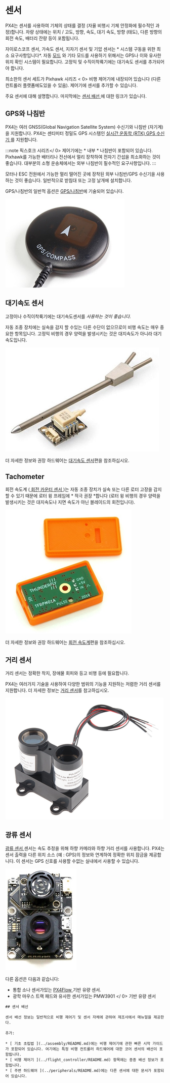 # 센서

PX4는 센서를 사용하여 기체의 상태를 결정 (자율 비행시 기체 안정화에 필수적인 과정)합니다. 차량 상태에는 위치 / 고도, 방향, 속도, 대기 속도, 방향 (태도), 다른 방향의 회전 속도, 배터리 잔량 등이 포함됩니다.

자이로스코프 센서, 가속도 센서, 지자기 센서 및 기압 센서는 * 시스템 구동을 위한 최소 요구사항입니다*. 자동 [모드](../getting_started/flight_modes.md#categories) 와 기타 모드를 사용하기 위해서는 GPS나 이와 유사한 위치 확인 시스템이 필요합니다. 고정익 및 수직이착륙기에는 대기속도 센서를 추가되어야 합니다.

최소한의 센서 세트가  Pixhawk 시리즈 < 0> 비행 제어기에 내장되어 있습니다 (다른 컨트롤러 플랫폼에도있을 수 있음). 제어기에 센서를 추가할 수 있습니다.</p> 

주요 센서에 대해 설명합니다. 마지막에는 [ 센서 배선 ](#wiring)에 대한 링크가 있습니다.

<span id="gps_compass"></span>

## GPS와 나침반

PX4는 여러 GNSS(Global Navigation Satellite System) 수신기와 나침반 (자기계)을 지원합니다. PX4는 센티미터 정밀도 GPS 시스템인 [ 실시간 운동학 (RTK) GPS 수신기 ](../gps_compass/rtk_gps.md)를 지원합니다.

:::note
픽스호크 시리즈</ 0> 제어기에는 * 내부 * 나침반이 포함되어 있습니다. Pixhawk를 가능한 배터리나 전선에서 멀리 장착하여 전자기 간섭을 최소화하는 것이 좋습니다. 대부분의 소형 운송체에서는 외부 나침반이 필수적인 요구사항입니다. :::</p> 

모터나 ESC 전원에서 가능한 멀리 떨어진 곳에 장착된 외부 나침반/GPS 수신기을 사용하는 것이 좋습니다. 일반적으로 받침대 또는 고정 날개에 설치합니다.

GPS/나침반의 일반적 옵션은 [ GPS/나침반](../gps_compass/README.md)에 기술되어 있습니다.

![GPS/나침반](../../assets/hardware/gps/gps_compass.jpg)

## 대기속도 센서

고정이나 수직이착륙기에는 대기속도센서를 *사용하는 것이 좋습니다.*

자동 조종 장치에는 실속을 감지 할 수있는 다른 수단이 없으므로이 비행 속도는 매우 중요한 항목입니다. 고정익 비행의 경우 양력을 발생시키는 것은 대지속도가 아니라 대기속도입니다.

![디지털 풍속 센서](../../assets/hardware/sensors/airspeed/digital_airspeed_sensor.jpg)

더 자세한 정보와 권장 하드웨어는 [대기속도 센서](../sensor/airspeed.md)편을 참조하십시오.

## Tachometer

회전 속도계 ([ 회전 카운터 센서 ](https://en.wikipedia.org/wiki/Tachometer#In_automobiles,_trucks,_tractors_and_aircraft))는 자동 조종 장치가 실속 또는 다른 로터 고장을 감지 할 수 있기 때문에 로터 윙 프레임에 * 적극 권장 *합니다 (로터 윙 비행의 경우 양력을 발생시키는 것은 대지속도나 지면 속도가 아닌 블레이드의 회전입니다).

![디지털 RPM 센서-TFRPM01A](../../assets/hardware/sensors/tfrpm/tfrpm01_electronics.jpg)

더 자세한 정보와 권장 하드웨어는 [회전 속도계](../sensor/tachometers.md)편을 참조하십시오.

## 거리 센서

거리 센서는 정확한 착지, 장애물 회피와 등고 비행 등에 필요합니다.

PX4는 여러가지 기술을 사용하여 다양한 범위의 기능을 지원하는 저렴한 거리 센서를 지원합니다. 더 자세한 정보는 [거리 센서](../sensor/rangefinders.md)를 참고하십시오.

<img src="../../assets/hardware/sensors/lidar_lite/lidar_lite_1.png" title="lidar_lite_1" width="500px" />

## 광류 센서

[ 광류 센서 ](../sensor/optical_flow.md) 센서는 속도 추정을 위해 하향 카메라와 하향 거리 센서를 사용합니다. PX4는 센서 출력을 다른 위치 소스 (예 : GPS)의 정보와 연계하여 정확한 위치 잠금을 제공합니다. 이 센서는 GPS 신호를 사용할 수없는 실내에서 사용할 수 있습니다.

![px4flow-bottom](../../assets/hardware/sensors/px4flow/px4flow_bottom.jpg)

다른 옵션은 다음과 같습니다:

* 통합 소나 센서가있는 [ PX4Flow ](../sensor/px4flow.md) 기반 유량 센서.
* 광학 마우스 트랙 패드와 유사한 센서가있는  PMW3901 </ 0> 기반 유량 센서</li> </ul> 
    
    

<span id="wiring"></span>

    
    ## 센서 배선
    
    센서 배선 정보는 일반적으로 비행 제어기 및 센서 자체에 관하여 제조사에서 매뉴얼을 제공한다.
    
    추가:
    
    * [ 기초 초립법 ](../assembly/README.md)에는 비행 제어기에 관한 빠른 시작 가이드가 포함되어 있습니다. 여기에는 특정 비행 컨트롤러 하드웨어에 대한 코어 센서의 배선이 포함됩니다.
    * [ 비행 제어기 ](../flight_controller/README.md) 항목에는 종종 배선 정보가 포함됩니다.
    * [ 주변 하드웨어 ](../peripherals/README.md)에는 다른 센서에 대한 문서가 포함되어 있습니다.